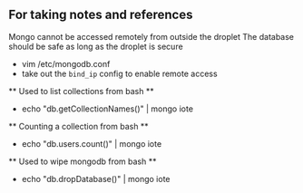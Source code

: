 ## For taking notes and references


Mongo cannot be accessed remotely from outside the droplet
The database should be safe as long as the droplet is secure
- vim /etc/mongodb.conf
- take out the `bind_ip` config to enable remote access


** Used to list collections from bash **
- echo "db.getCollectionNames()" | mongo iote


** Counting a collection from bash **
- echo "db.users.count()" | mongo iote


** Used to wipe mongodb from bash **
- echo "db.dropDatabase()" | mongo iote

